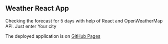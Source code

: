 ## Weather React App

Checking the forecast for 5 days with help of React and OpenWeatherMap API. Just enter Your city

The deployed application is on [GitHub Pages](https://denysradchenko.github.io/weather-app-react/)
